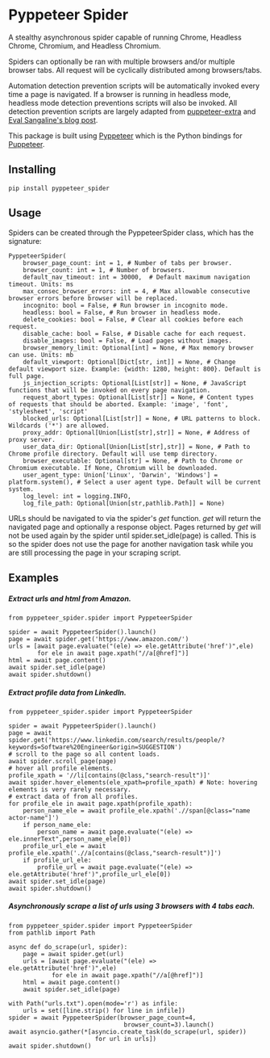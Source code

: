 # Pyppeteer Spider
A stealthy asynchronous spider capable of running Chrome, Headless Chrome, Chromium, and Headless Chromium.

Spiders can optionally be ran with multiple browsers and/or multiple browser tabs.
All request will be cyclically distributed among browsers/tabs.

Automation detection prevention scripts will be automatically invoked every time a page is navigated. If a browser is running in headless mode,
headless mode detection preventions scripts will also be invoked.
All detection prevention scripts are largely adapted from [puppeteer-extra](https://github.com/berstend/puppeteer-extra) and [Eval Sangaline's blog post](https://intoli.com/blog/not-possible-to-block-chrome-headless/).

This package is built using [Pyppeteer](https://github.com/miyakogi/pyppeteer) which is the Python bindings for [Puppeteer](https://github.com/puppeteer/puppeteer).

## Installing
`pip install pyppeteer_spider`

## Usage
Spiders can be created through the PyppeteerSpider class, which has the signature:
```
PyppeteerSpider(
    browser_page_count: int = 1, # Number of tabs per browser.
    browser_count: int = 1, # Number of browsers.
    default_nav_timeout: int = 30000,  # Default maximum navigation timeout. Units: ms
    max_consec_browser_errors: int = 4, # Max allowable consecutive browser errors before browser will be replaced.
    incognito: bool = False, # Run browser in incognito mode.
    headless: bool = False, # Run browser in headless mode.
    delete_cookies: bool = False, # Clear all cookies before each request.
    disable_cache: bool = False, # Disable cache for each request.
    disable_images: bool = False, # Load pages without images.
    browser_memory_limit: Optional[int] = None, # Max memory browser can use. Units: mb
    default_viewport: Optional[Dict[str, int]] = None, # Change default viewport size. Example: {width: 1280, height: 800}. Default is full page.
    js_injection_scripts: Optional[List[str]] = None, # JavaScript functions that will be invoked on every page navigation.
    request_abort_types: Optional[List[str]] = None, # Content types of requests that should be aborted. Example: 'image', 'font', 'stylesheet', 'script'
    blocked_urls: Optional[List[str]] = None, # URL patterns to block. Wildcards ('*') are allowed.
    proxy_addr: Optional[Union[List[str],str]] = None, # Address of proxy server.
    user_data_dir: Optional[Union[List[str],str]] = None, # Path to Chrome profile directory. Default will use temp directory.
    browser_executable: Optional[str] = None, # Path to Chrome or Chromium executable. If None, Chromium will be downloaded.
    user_agent_type: Union['Linux', 'Darwin', 'Windows'] = platform.system(), # Select a user agent type. Default will be current system.
    log_level: int = logging.INFO,
    log_file_path: Optional[Union[str,pathlib.Path]] = None)
```

URLs should be navigated to via the spider's *get* function. *get* will return the navigated page and optionally a response object.
Pages returned by *get* will not be used again by the spider until spider.set_idle(page) is called. This is so the spider does not use the
page for another navigation task while you are still processing the page in your scraping script.

## Examples

##### Extract urls and html from Amazon.
```
from pyppeteer_spider.spider import PyppeteerSpider

spider = await PyppeteerSpider().launch()
page = await spider.get('https://www.amazon.com/')
urls = [await page.evaluate("(ele) => ele.getAttribute('href')",ele)
        for ele in await page.xpath("//a[@href]")]
html = await page.content()
await spider.set_idle(page)
await spider.shutdown()
```

##### Extract profile data from LinkedIn.
```
from pyppeteer_spider.spider import PyppeteerSpider

spider = await PyppeteerSpider().launch()
page = await spider.get('https://www.linkedin.com/search/results/people/?keywords=Software%20Engineer&origin=SUGGESTION')
# scroll to the page so all content loads.
await spider.scroll_page(page)
# hover all profile elements.
profile_xpath = '//li[contains(@class,"search-result")]'
await spider.hover_elements(ele_xpath=profile_xpath) # Note: hovering elements is very rarely necessary.
# extract data of from all profiles.
for profile_ele in await page.xpath(profile_xpath):
    person_name_ele = await profile_ele.xpath('.//span[@class="name actor-name"]')
    if person_name_ele:
        person_name = await page.evaluate("(ele) => ele.innerText",person_name_ele[0])
    profile_url_ele = await profile_ele.xpath('.//a[contains(@class,"search-result")]')
    if profile_url_ele:
        profile_url = await page.evaluate("(ele) => ele.getAttribute('href')",profile_url_ele[0])
await spider.set_idle(page)
await spider.shutdown()
```

##### Asynchronously scrape a list of urls using 3 browsers with 4 tabs each.
```
from pyppeteer_spider.spider import PyppeteerSpider
from pathlib import Path

async def do_scrape(url, spider):
    page = await spider.get(url)
    urls = [await page.evaluate("(ele) => ele.getAttribute('href')",ele)
            for ele in await page.xpath("//a[@href]")]
    html = await page.content()
    await spider.set_idle(page)

with Path("urls.txt").open(mode='r') as infile:
    urls = set([line.strip() for line in infile])
spider = await PyppeteerSpider(browser_page_count=4,
                                browser_count=3).launch()
await asyncio.gather(*[asyncio.create_task(do_scrape(url, spider))
                        for url in urls])
await spider.shutdown()
```